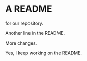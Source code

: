 # A README

for our repository.

Another line in the README.

More changes.

Yes, I keep working on the README.
